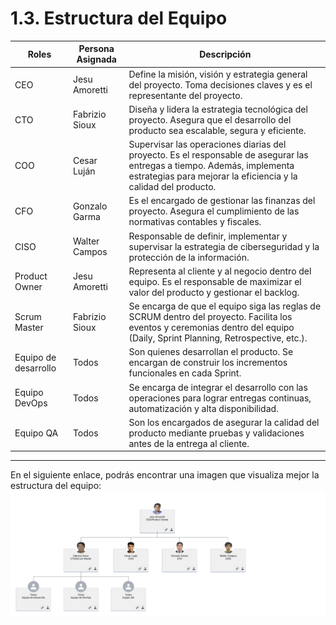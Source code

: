 # 1.3. Estructura del Equipo

| **Roles** | **Persona Asignada**  | **Descripción**                                                                                                                       |
| ----- | ----------------  | --------------------------------------------------------------------------------------------------------------------------------- |
| CEO   | Jesu Amoretti     | Define la misión, visión y estrategia general del proyecto. Toma decisiones claves y es el representante del proyecto.            |
| CTO   | Fabrizio Sioux    | Diseña y lidera la estrategia tecnológica del proyecto. Asegura que el desarrollo del producto sea escalable, segura y eficiente. |
| COO   | Cesar Luján       | Supervisar las operaciones diarias del proyecto. Es el responsable de asegurar las entregas a tiempo. Además, implementa estrategias para mejorar la eficiencia y la calidad del producto. |
| CFO   | Gonzalo Garma     | Es el encargado de gestionar las finanzas del proyecto. Asegura el cumplimiento de las normativas contables y fiscales. |
| CISO  | Walter Campos     | Responsable de definir, implementar y supervisar la estrategia de ciberseguridad y la protección de la información. |
| Product Owner | Jesu Amoretti | Representa al cliente y al negocio dentro del equipo. Es el responsable de maximizar el valor del producto y gestionar el backlog. |
| Scrum Master  | Fabrizio Sioux | Se encarga de que el equipo siga las reglas de SCRUM dentro del proyecto. Facilita los eventos y ceremonias dentro del equipo (Daily, Sprint Planning, Retrospective, etc.). |
| Equipo de desarrollo | Todos | Son quienes desarrollan el producto. Se encargan de construir los incrementos funcionales en cada Sprint. |
| Equipo DevOps | Todos | Se encarga de integrar el desarrollo con las operaciones para lograr entregas continuas, automatización y alta disponibilidad. |
| Equipo QA | Todos | Son los encargados de asegurar la calidad del producto mediante pruebas y validaciones antes de la entrega al cliente. |

---
En el siguiente enlace, podrás encontrar una imagen que visualiza mejor la estructura del equipo:
![Organigrama del equipo de Desmodus App](1.3_organigrama.png)